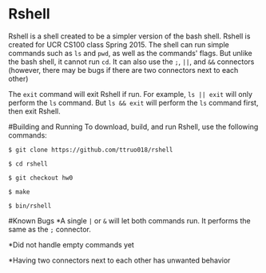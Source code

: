 # Rshell
Rshell is a shell created to be a simpler version of the bash shell. 
Rshell is created for UCR CS100 class Spring 2015.
The shell can run simple commands such as `ls` and `pwd`, as well as the commands' flags. 
But unlike the bash shell, it cannot run `cd`. 
It can also use the `;`, `||`, and `&&` connectors (however, there may be bugs if there are two connectors next to each other)

The `exit` command will exit Rshell if run. 
For example, `ls || exit` will only perform the `ls` command.
But `ls && exit` will perform the `ls` command first, then exit Rshell.

#Building and Running
To download, build, and run Rshell, use the following commands:

`$ git clone https://github.com/ttruo018/rshell`

`$ cd rshell`

`$ git checkout hw0`

`$ make`

`$ bin/rshell`

#Known Bugs
*A single `|` or `&` will let both commands run. 
It performs the same as the `;` connector.

*Did not handle empty commands yet

*Having two connectors next to each other has unwanted behavior

